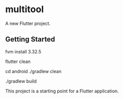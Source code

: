 # multitool

A new Flutter project.

## Getting Started

fvm install 3.32.5


flutter clean

cd android
./gradlew clean

./gradlew build




This project is a starting point for a Flutter application.
